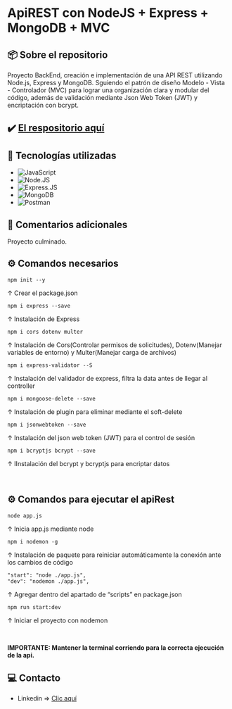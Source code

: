 # ApiREST con NodeJS + Express + MongoDB + MVC

## 📦 Sobre el repositorio
Proyecto BackEnd, creación e implementación de una API REST utilizando Node.js, Express y MongoDB. Sguiendo el patrón de diseño Modelo - Vista - Controlador (MVC) para lograr una organización clara y modular del código, además de validación mediante Json Web Token (JWT) y encriptación con bcrypt.

## ✔️ [El respositorio aquí](https://github.com/K3yJey/apiREST_NodeJS.git)

## 🔧 Tecnologías utilizadas
* ![JavaScript](https://img.shields.io/badge/javascript-%23323330.svg?style=for-the-badge&logo=javascript&logoColor=%23F7DF1E)
* ![Node.JS](https://img.shields.io/badge/node.js-6DA55F?style=for-the-badge&logo=node.js&logoColor=white)
* ![Express.JS](https://img.shields.io/badge/express.js-%23404d59.svg?style=for-the-badge&logo=express&logoColor=%2361DAFB)
* ![MongoDB](https://img.shields.io/badge/MongoDB-%234ea94b.svg?style=for-the-badge&logo=mongodb&logoColor=white)
* ![Postman](https://img.shields.io/badge/Postman-FF6C37?style=for-the-badge&logo=postman&logoColor=white)

## 📌 Comentarios adicionales
Proyecto culminado.

## ⚙️ Comandos necesarios
```console
npm init --y
```
↑ Crear el package.json

```console
npm i express --save
```
↑ Instalación de Express

```console
npm i cors dotenv multer
```
↑ Instalación de Cors(Controlar permisos de solicitudes), Dotenv(Manejar variables de entorno) y Multer(Manejar carga de archivos)

```console
npm i express-validator --S
```
↑ Instalación del validador de express, filtra la data antes de llegar al controller

```console
npm i mongoose-delete --save
```
↑ Instalación de plugin para eliminar mediante el soft-delete

```console
npm i jsonwebtoken --save
```
↑ Instalación del json web token (JWT) para el control de sesión

```console
npm i bcryptjs bcrypt --save
```
↑ IInstalación del bcrypt y bcryptjs para encriptar datos

<br/>

## ⚙️ Comandos para ejecutar el apiRest
```console
node app.js
```
↑ Inicia app.js mediante node

```console
npm i nodemon -g
```
↑ Instalación de paquete para reiniciar automáticamente la conexión ante los cambios de código

```console
"start": "node ./app.js",
"dev": "nodemon ./app.js",
```
↑ Agregar dentro del apartado de “scripts” en package.json

```console
npm run start:dev
```
↑ Iniciar el proyecto con nodemon

<br/>

**IMPORTANTE: Mantener la terminal corriendo para la correcta ejecución de la api.**

## 💻 Contacto
* Linkedin => [Clic aquí](https://www.linkedin.com/in/k3yjey-dev/)